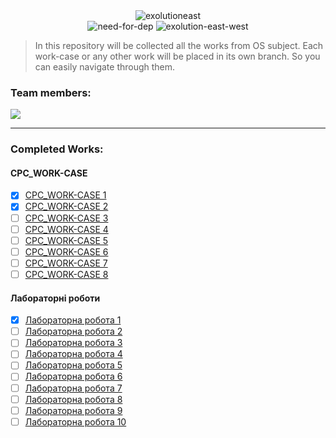 <div align="center">
  <img src="https://github.com/user-attachments/assets/dcdd0d7c-164c-4a93-a6d8-84b6015c07aa" alt="exolutioneast">
</div>

<div align="center">
  <img src="https://github.com/user-attachments/assets/40402891-2a4d-425e-893c-8baeb86fb0b6" alt="need-for-dep">
  <img src="https://github.com/user-attachments/assets/f2633ec7-33bf-4506-9dcc-2ae1c6cba7ba" alt="exolution-east-west">
</div>

> In this repository will be collected all the works from OS subject. Each work-case or any other work will be placed in its own branch. So you can easily navigate through them.

### Team members:
<a href="https://github.com/refilutub/operationsystems/graphs/contributors">
  <img src="https://contrib.rocks/image?repo=refilutub/operationsystems" />
</a>

---

### Completed Works:

#### **СРС_WORK-CASE**
- [x] [СРС_WORK-CASE 1](https://github.com/refilutub/operationsystems/tree/%D0%A1%D0%A0%D0%A1_WORK-CASE-%E2%84%961)
- [x] [СРС_WORK-CASE 2](https://github.com/refilutub/operationsystems/tree/SRC_WORK-CASE-2)
- [ ] [СРС_WORK-CASE 3](https://github.com/refilutub/operationsystems/tree/SRC_WORK-CASE-3)
- [ ] [СРС_WORK-CASE 4](https://github.com/refilutub/operationsystems/tree/SRC_WORK-CASE-4)
- [ ] [СРС_WORK-CASE 5](https://github.com/refilutub/operationsystems/tree/SRC_WORK-CASE-5)
- [ ] [СРС_WORK-CASE 6](https://github.com/refilutub/operationsystems/tree/SRC_WORK-CASE-6)
- [ ] [СРС_WORK-CASE 7](https://github.com/refilutub/operationsystems/tree/SRC_WORK-CASE-7)
- [ ] [СРС_WORK-CASE 8](https://github.com/refilutub/operationsystems/tree/SRC_WORK-CASE-8)

#### **Лабораторні роботи**
- [x] [Лабораторна робота 1](https://github.com/refilutub/operationsystems/tree/Lab-1)
- [ ] [Лабораторна робота 2](https://github.com/refilutub/operationsystems/tree/Lab-2)
- [ ] [Лабораторна робота 3](https://github.com/refilutub/operationsystems/tree/Lab-3)
- [ ] [Лабораторна робота 4](https://github.com/refilutub/operationsystems/tree/Lab-4)
- [ ] [Лабораторна робота 5](https://github.com/refilutub/operationsystems/tree/Lab-5)
- [ ] [Лабораторна робота 6](https://github.com/refilutub/operationsystems/tree/Lab-6)
- [ ] [Лабораторна робота 7](https://github.com/refilutub/operationsystems/tree/Lab-7)
- [ ] [Лабораторна робота 8](https://github.com/refilutub/operationsystems/tree/Lab-8)
- [ ] [Лабораторна робота 9](https://github.com/refilutub/operationsystems/tree/Lab-9)
- [ ] [Лабораторна робота 10](https://github.com/refilutub/operationsystems/tree/Lab-10)
